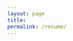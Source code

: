 ```yaml
---
layout: page
title:
permalink: /resume/
---
```


<object data="{{ site.url }}/download/GregorSchroeder.pdf" width="750" height="1000" type="application/pdf"></object>
